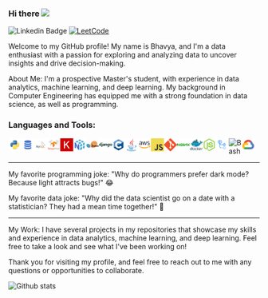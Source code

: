 ### Hi there <img src="https://raw.githubusercontent.com/MartinHeinz/MartinHeinz/master/wave.gif" width="30px">
![Linkedin Badge](https://img.shields.io/badge/-View&nbsp;profile&nbsp;on&nbsp;LinkedIn-blue?style=flat-square&logo=Linkedin&logoColor=white&link=https://www.linkedin.com/in//bhavya-pandya/)
[![LeetCode](https://img.shields.io/badge/--Leetcode?label=Leetcode&logo=Leetcode&style=social)](https://leetcode.com/BhavyaPandya/)




Welcome to my GitHub profile! My name is Bhavya, and I'm a data enthusiast with a passion for exploring and analyzing data to uncover insights and drive decision-making.

About Me:
I'm a  prospective Master's student, with experience in data analytics, machine learning, and deep learning. My background in Computer Engineering has equipped me with a strong foundation in data science, as well as programming.


### Languages and Tools:
[<img align='left' alt='Python' width="26px" src="https://raw.githubusercontent.com/github/explore/80688e429a7d4ef2fca1e82350fe8e3517d3494d/topics/python/python.png" />](#)
[<img align="left" alt="SQL" width="26px" src="https://raw.githubusercontent.com/github/explore/80688e429a7d4ef2fca1e82350fe8e3517d3494d/topics/sql/sql.png" />](#)
[<img align="left" alt="MySQL" width="26px" src="https://raw.githubusercontent.com/github/explore/80688e429a7d4ef2fca1e82350fe8e3517d3494d/topics/mysql/mysql.png" />](#)
[<img align='left' alt='TensorFlow' width='26px' src='https://raw.githubusercontent.com/github/explore/main/topics/tensorflow/tensorflow.png'/>](#)

[<img align='left' alt='Keras' width='26px' src='https://raw.githubusercontent.com/github/explore/main/topics/keras/keras.png'/>](#)
[<img align='left' alt='Numpy' width='26px' src='https://raw.githubusercontent.com/github/explore/main/topics/numpy/numpy.png'/>](#)

[<img align='left' alt='Scikit-Learn' width='26px' src='https://raw.githubusercontent.com/github/explore/main/topics/scikit-learn/scikit-learn.png'/>](#)

[<img align='left' alt='Django' width="26px" src="https://raw.githubusercontent.com/github/explore/80688e429a7d4ef2fca1e82350fe8e3517d3494d/topics/django/django.png" />](#)
[<img align='left' alt='C' width="26px" src="https://raw.githubusercontent.com/github/explore/80688e429a7d4ef2fca1e82350fe8e3517d3494d/topics/c/c.png"/>](#)

<img align="left" alt="Java" width="26px" src="https://raw.githubusercontent.com/devicons/devicon/master/icons/java/java-original.svg"/>

[<img align='left' alt='AWS' width="26px" src="https://raw.githubusercontent.com/github/explore/fbceb94436312b6dacde68d122a5b9c7d11f9524/topics/aws/aws.png"/>](#)
[<img align="left" alt="JavaScript" width="26px" src="https://raw.githubusercontent.com/github/explore/80688e429a7d4ef2fca1e82350fe8e3517d3494d/topics/javascript/javascript.png"/>](#)


<img align="left" alt="Git" width="26px" src="https://raw.githubusercontent.com/devicons/devicon/master/icons/git/git-original.svg"/>
<img align="left" alt="NGINX" width="26px" src="https://raw.githubusercontent.com/devicons/devicon/master/icons/nginx/nginx-original.svg"/>
<img align="left" alt="Docker" width="26px" src="https://raw.githubusercontent.com/devicons/devicon/master/icons/docker/docker-original-wordmark.svg" />
<img align="left" alt="NodeJS" width="26px" src="https://raw.githubusercontent.com/devicons/devicon/master/icons/nodejs/nodejs-original.svg" />
<img align="left" alt="Actions" width="26px" src="https://raw.githubusercontent.com/github/explore/2c7e603b797535e5ad8b4beb575ab3b7354666e1/topics/actions/actions.png" />
<img align="left" alt="Bash" width="26px" src="https://upload.wikimedia.org/wikipedia/commons/thumb/4/4b/Bash_Logo_Colored.svg/240px-Bash_Logo_Colored.svg.png" />
<img align="left" alt="gcp" width="26px" src="https://raw.githubusercontent.com/devicons/devicon/master/icons/googlecloud/googlecloud-original.svg" />
<br>
<br>


____________________________________________________________________________________________________


My favorite programming joke: "Why do programmers prefer dark mode? Because light attracts bugs!" 😂


My favorite data joke: "Why did the data scientist go on a date with a statistician? They had a mean time together!" 🤣
____________________________________________________________________________________________________


My Work:
I have several projects in my repositories that showcase my skills and experience in data analytics, machine learning, and deep learning. Feel free to take a look and see what I've been working on!

Thank you for visiting my profile, and feel free to reach out to me with any questions or opportunities to collaborate.

![Github stats](https://github-readme-stats.vercel.app/api?username=bhavyapandya)   
<!--
**bhavyapandya/bhavyapandya** is a ✨ _special_ ✨ repository because its `README.md` (this file) appears on your GitHub profile.

Here are some ideas to get you started:

- 🔭 I’m currently working on ...
- 🌱 I’m currently learning ...
- 👯 I’m looking to collaborate on ...
- 🤔 I’m looking for help with ...
- 💬 Ask me about ...
- 📫 How to reach me: ...
- 😄 Pronouns: ...
- ⚡ Fun fact: ...
 <a href="https://github.com/bhavyapandya/github-readme-stats"><img align="center" src="https://github-readme-stats.vercel.app/api/top-langs/?username=bhavyapandya&layout=compact&theme=buefy&hide_border=true" alt="Top Languages Used" /></a>

 <a href="https://github.com/bhavyapandya/github-readme-stats"><img align="center" src="https://github-readme-stats.vercel.app/api/top-langs/?username=bhavyapandya&layout=compact&theme=buefy&hide_border=true" /></a>
-->
